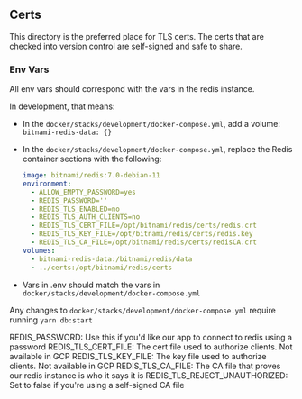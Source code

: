 ## Certs

This directory is the preferred place for TLS certs.
The certs that are checked into version control are self-signed and safe to share.

### Env Vars

All env vars should correspond with the vars in the redis instance.

In development, that means:

- In the `docker/stacks/development/docker-compose.yml`, add a volume: `bitnami-redis-data: {}`
- In the `docker/stacks/development/docker-compose.yml`, replace the Redis container sections with the following:

  ```yaml
  image: bitnami/redis:7.0-debian-11
  environment:
    - ALLOW_EMPTY_PASSWORD=yes
    - REDIS_PASSWORD=''
    - REDIS_TLS_ENABLED=no
    - REDIS_TLS_AUTH_CLIENTS=no
    - REDIS_TLS_CERT_FILE=/opt/bitnami/redis/certs/redis.crt
    - REDIS_TLS_KEY_FILE=/opt/bitnami/redis/certs/redis.key
    - REDIS_TLS_CA_FILE=/opt/bitnami/redis/certs/redisCA.crt
  volumes:
    - bitnami-redis-data:/bitnami/redis/data
    - ../certs:/opt/bitnami/redis/certs
  ```

- Vars in .env should match the vars in `docker/stacks/development/docker-compose.yml`

Any changes to `docker/stacks/development/docker-compose.yml` require running `yarn db:start`

REDIS_PASSWORD: Use this if you'd like our app to connect to redis using a password
REDIS_TLS_CERT_FILE: The cert file used to authorize clients. Not available in GCP
REDIS_TLS_KEY_FILE: The key file used to authorize clients. Not available in GCP
REDIS_TLS_CA_FILE: The CA file that proves our redis instance is who it says it is
REDIS_TLS_REJECT_UNAUTHORIZED: Set to false if you're using a self-signed CA file
